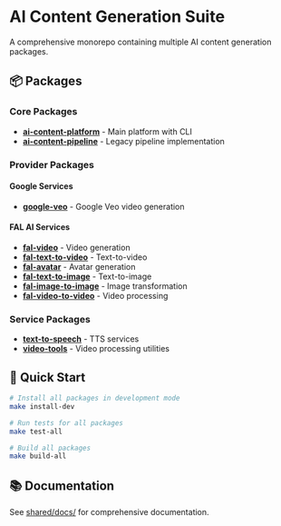 # AI Content Generation Suite

A comprehensive monorepo containing multiple AI content generation packages.

## 📦 Packages

### Core Packages
- **[ai-content-platform](packages/core/ai-content-platform/)** - Main platform with CLI
- **[ai-content-pipeline](packages/core/ai-content-pipeline/)** - Legacy pipeline implementation

### Provider Packages

#### Google Services
- **[google-veo](packages/providers/google/veo/)** - Google Veo video generation

#### FAL AI Services  
- **[fal-video](packages/providers/fal/video/)** - Video generation
- **[fal-text-to-video](packages/providers/fal/text-to-video/)** - Text-to-video
- **[fal-avatar](packages/providers/fal/avatar/)** - Avatar generation
- **[fal-text-to-image](packages/providers/fal/text-to-image/)** - Text-to-image
- **[fal-image-to-image](packages/providers/fal/image-to-image/)** - Image transformation
- **[fal-video-to-video](packages/providers/fal/video-to-video/)** - Video processing

### Service Packages
- **[text-to-speech](packages/services/text-to-speech/)** - TTS services
- **[video-tools](packages/services/video-tools/)** - Video processing utilities

## 🚀 Quick Start

```bash
# Install all packages in development mode
make install-dev

# Run tests for all packages
make test-all

# Build all packages
make build-all
```

## 📚 Documentation

See [shared/docs/](shared/docs/) for comprehensive documentation.
